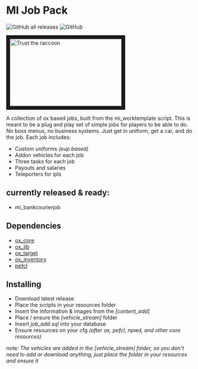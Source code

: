 # MI Job Pack
![GitHub all releases](https://img.shields.io/github/downloads/MIAgimir/mi_jobpack/total)
![GitHub](https://img.shields.io/github/license/MIAgimir/mi_jobpack)

<a href="http://www.youtube.com/watch?feature=player_embedded&v=T9_M1RGkLug" target="_blank">
 <img src="http://img.youtube.com/vi/T9_M1RGkLug/mqdefault.jpg" alt="Trust the raccoon" width="300" height="180" border="10" />
</a>

A collection of ox based jobs, built from the mi_worktemplate script. This is meant to be a plug and play set of simple jobs for players to be able to do. No boss menus, no business systems. Just get in uniform, get a car, and do the job. Each job includes:
* Custom uniforms *(eup based)*
* Addon vehicles for each job
* Three tasks for each job
* Payouts and salaries
* Teleporters for ipls

## currently released & ready:
* mi_bankcourierjob

## Dependencies
* [ox_core](https://github.com/overextended/ox_core)
* [ox_lib](https://github.com/overextended/ox_lib)
* [ox_target](https://github.com/overextended/ox_target)
* [ox_inventory](https://github.com/overextended/ox_inventory)
* [pefcl](https://github.com/project-error/pefcl)

## Installing
* Download latest release
* Place the scripts in your resources folder
* Insert the information & images from the *[content_add]*
* Place / ensure the *[vehicle_stream]* folder
* Insert *job_add.sql* into your database
* Ensure resources on your cfg *(after ox, pefcl, npwd, and other core resources)*

note: *The vehicles are added in the [vehicle_stream] folder, so you don't need to add or download anything, just place the folder in your resources and ensure it*
